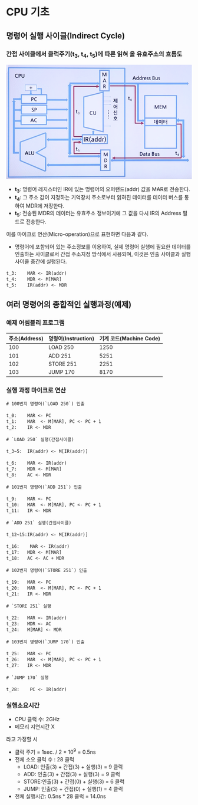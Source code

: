 # CPU 기초

## 명령어 실행 사이클(Indirect Cycle)

### 간접 사이클에서 클럭주기(t<sub>3</sub>, t<sub>4</sub>, t<sub>5</sub>)에 따른 읽혀 올 유효주소의 흐름도

![](../resources/instruction-cycle-7.png)

* **t<sub>3</sub>**: 명령어 레지스터인 IR에 있는 명령어의 오퍼랜드(addr) 값을 MAR로 전송한다.
* **t<sub>4</sub>**: 그 주소 값이 지정하는 기억장치 주소로부터 읽혀진 데이터를 데이터 버스를 통하여 MDR에 저장한다.
* **t<sub>5</sub>**: 전송된 MDR의 데이터는 유효주소 정보이기에 그 값을 다시 IR의 Address 필드로 전송한다.

이를 마이크로 연산(Micro-operation)으로 표현하면 다음과 같다.

* 명령어에 포함되어 있는 주소정보를 이용하여, 실제 명령어 실행에 필요한 데이터를 인출하는 사이클로서 간접 주소지정 방식에서 사용되며, 이것은 인출 사이클과 실행 사이클 중간에 실행된다.

```
t_3:    MAR <- IR(addr)
t_4:    MDR <- M[MAR]
t_5:    IR(addr) <- MDR
```

## 여러 명령어의 종합적인 실행과정(예제)

### 예제 어셈블리 프로그램

주소(Address) | 명령어(Instruction) | 기계 코드(Machine Code)
--------------|---------------------|-------------------------
100 | LOAD 250 | 1250
101 | ADD 251 | 5251
102 | STORE 251 | 2251
103 | JUMP 170 | 8170

### 실행 과정 마이크로 연산

```
# 100번지 명령어(`LOAD 250`) 인출

t_0:    MAR <- PC
t_1:    MAR  <- M[MAR], PC <- PC + 1
t_2:    IR <- MDR

# `LOAD 250` 실행(간접사이클)

t_3~5:  IR(addr) <- M[IR(addr)]

t_6:    MAR <- IR(addr)
t_7:    MDR <- M[MAR]
t_8:    AC <- MDR

# 101번지 명령어(`ADD 251`) 인출

t_9:    MAR <- PC
t_10:   MAR  <- M[MAR], PC <- PC + 1
t_11:   IR <- MDR

# `ADD 251` 실행(간접사이클)

t_12~15:IR(addr) <- M[IR(addr)]

t_16:    MAR <- IR(addr)
t_17:   MDR <- M[MAR]
t_18:   AC <- AC + MDR

# 102번지 명령어(`STORE 251`) 인출

t_19:   MAR <- PC
t_20:   MAR  <- M[MAR], PC <- PC + 1
t_21:   IR <- MDR

# `STORE 251` 실행

t_22:   MAR <- IR(addr)
t_23:   MDR <- AC
t_24:   M[MAR] <- MDR

# 103번지 명령어(`JUMP 170`) 인출

t_25:   MAR <- PC
t_26:   MAR  <- M[MAR], PC <- PC + 1
t_27:   IR <- MDR

# `JUMP 170` 실행

t_28:    PC <- IR(addr)
```

### 실행소요시간

* CPU 클럭 수: 2GHz
* 메모리 지연시간 X

라고 가정할 시

* 클럭 주기 = 1sec. / 2 * 10<sup>9</sup> = 0.5ns
* 전체 소요 클럭 수 : 28 클럭
    * LOAD: 인출(3) + 간접(3) + 실행(3) = 9 클럭
    * ADD:  인출(3) + 간접(3) + 실행(3) = 9 클럭
    * STORE:인출(3) + 간접(0) + 실행(3) = 6 클럭
    * JUMP: 인출(3) + 간접(0) + 실행(1) = 4 클럭
* 전체 실행시간: 0.5ns * 28 클럭 = 14.0ns
